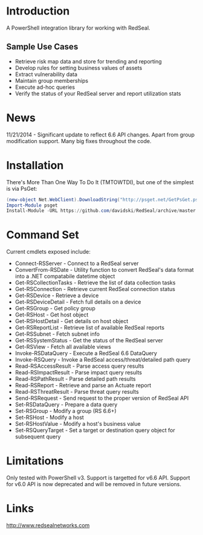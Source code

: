 # Introduction
A PowerShell integration library for working with RedSeal.

## Sample Use Cases
+ Retrieve risk map data and store for trending and reporting
+ Develop rules for setting business values of assets
+ Extract vulnerability data
+ Maintain group memberships
+ Execute ad-hoc queries
+ Verify the status of your RedSeal server and report utilization stats

# News
11/21/2014 - Significant update to reflect 6.6 API changes. Apart from group modification 
support. Many big fixes throughout the code.

# Installation
There's More Than One Way To Do It (TMTOWTDI), but one of the simplest is via PsGet:

```PowerShell
(new-object Net.WebClient).DownloadString("http://psget.net/GetPsGet.ps1") | iex
Import-Module psget
Install-Module -URL https://github.com/davidski/RedSeal/archive/master.zip
```

# Command Set

Current cmdlets exposed include:
+ Connect-RSServer - Connect to a RedSeal server                                                                                               
+ ConvertFrom-RSDate - Utility function to convert RedSeal's data format into a .NET compatabile datetime object                                                                                             
+ Get-RSCollectionTasks - Retrieve the list of data collection tasks
+ Get-RSConnection - Retrieve current RedSeal connection status                                                                                               
+ Get-RSDevice - Retrieve a device                                                                                                   
+ Get-RSDeviceDetail - Fetch full details on a device                                                                                             
+ Get-RSGroup - Get policy group                                                                                                    
+ Get-RSHost - Get host object                                                                                                     
+ Get-RSHostDetail - Get details on host object                                                                                                
+ Get-RSReportList - Retrieve list of available RedSeal reports                                                                                               
+ Get-RSSubnet - Fetch subnet info                                                                                                   
+ Get-RSSystemStatus - Get the status of the RedSeal server                                                                                             
+ Get-RSView - Fetch all available views                                                                                                     
+ Invoke-RSDataQuery - Execute a RedSeal 6.6 DataQuery                                                                                             
+ Invoke-RSQuery - Invoke a RedSeal access/threat/detailed path query                                                                                                 
+ Read-RSAccessResult - Parse access query results                                                                                            
+ Read-RSImpactResult - Parse impact query results                                                                                            
+ Read-RSPathResult - Parse detailed path results                                                                                              
+ Read-RSReport - Retrieve and parse an Actuate report                                                                                                  
+ Read-RSThreatResult - Parse threat query results                                                                                            
+ Send-RSRequest - Send request to the proper version of RedSeal API                                                                                                 
+ Set-RSDataQuery - Prepare a data query                                                                                                
+ Set-RSGroup - Modify a group (RS 6.6+)                                                                                                    
+ Set-RSHost - Modify a host                                                                                                     
+ Set-RSHostValue - Modify a host's business value                                                                                                
+ Set-RSQueryTarget - Set a target or destination query object for subsequent query 

# Limitations
Only tested with PowerShell v3.
Support is targetted for v6.6 API. Support for v6.0 API is now deprecated and will be removed in future versions.

# Links
http://www.redsealnetworks.com
